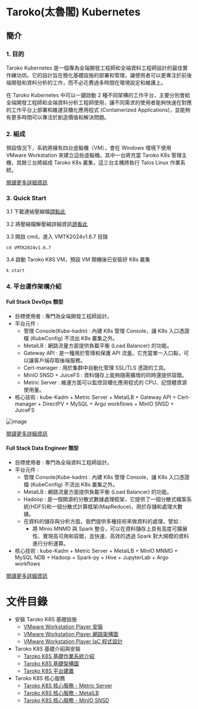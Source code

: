 # Taroko(太魯閣) Kubernetes

## 簡介

### 1. 目的

Taroko Kubernetes 是一個專為全端開發工程師和全端資料工程師設計的最佳實作練功坊。它的設計旨在簡化基礎設施的部署和管理，讓使用者可以更專注於前後端開發和資料分析的工作，而不必花費過多時間在環境設定和維護上。

在 Taroko Kubernetes 中可以一鍵啟動 2 種不同架構的工作平台，主要分別會給全端開發工程師和全端資料分析工程師使用，讓不同需求的使用者能夠快速在對應的工作平台上部署和維運貨櫃化應用程式 (Containerized Applications)，並能夠有更多時間可以專注於創造價值和解決問題。

### 2. 組成

預設情況下，系統將擁有四台虛擬機（VM），會在 Windows 環境下使用 VMware Workstation 來建立這些虛擬機。其中一台將充當 Taroko K8s 管理主機，其餘三台將組成 Taroko K8s 叢集，這三台主機將執行 Talos Linux 作業系統。

[閱讀更多詳細資訊](https://github.com/tarokok8s/Tarokok8s/blob/main/%E6%8A%80%E8%A1%93%E6%96%87%E4%BB%B6/Taroko/Taroko%20K8S%20%E5%9F%BA%E7%A4%8E%E6%9E%B6%E6%A7%8B%E5%9C%96.md)

### 3. Quick Start

3.1 下載連結壓縮檔[請點此](https://drive.google.com/file/d/1axT84N_10R-Ftw5QL9kaB9dXqOhCvM1z/view?usp=drive_link)

3.2 將壓縮檔解壓縮詳細資訊[請看此](https://github.com/tarokok8s/Tarokok8s/blob/main/%E6%8A%80%E8%A1%93%E6%96%87%E4%BB%B6/Taroko/Taroko%20K8S%20%E5%B9%B3%E5%8F%B0%E5%BB%BA%E7%BD%AE.md)

3.3 開啟 cmd，進入 VMTK2024v1.6.7 目錄
```
cd VMTK2024v1.6.7
```

3.4 啟動 Taroko K8S VM，預設 VM 開機後已安裝好 K8s 叢集
```
k start
```
### 4. 平台運作架構介紹

#### Full Stack DevOps 類型

- 目標使用者 : 專門為全端開發工程師設計。
- 平台元件 : 
    - 管理 Console(Kube-kadm) : 內建 K8s 管理 Console，讓 K8s 入口憑證檔 (KubeConfig) 不流出 K8s 叢集之外。
    - MetalLB : 網路流量方面提供負載平衡 (Load Balancer) 的功能。
    - Gateway API : 是一種用於管理和保護 API 流量。它充當單一入口點，可以讓客戶端存取後端服務。
    - Cert-manager : 用於集群中自動化管理 SSL/TLS 憑證的工具。
    - MinIO SNSD + JuiceFS : 資料儲存上能夠隨需擴增的同時還提供容錯。
    - Metric Server : 維運方面可以監控貨櫃化應用程式的 CPU、記憶體資源使用量。
- 核心技術 : kube-Kadm + Metric Server + MetalLB + Gateway API + Cert-manager + DirectPV + MySQL + Argo workflows + MinIO SNSD + JuiceFS

![image](https://github.com/tarokok8s/Tarokok8s/assets/90317293/a12e9eb3-29f9-4fbb-a66a-2941f5ba1e0a)

[閱讀更多詳細資訊]()

#### Full Stack Data Engineer 類型

- 目標使用者 : 專門為全端資料工程師設計。
- 平台元件 :
    - 管理 Console(Kube-kadm) : 內建 K8s 管理 Console，讓 K8s 入口憑證檔 (KubeConfig) 不流出 K8s 叢集之外。
    - MetalLB : 網路流量方面提供負載平衡 (Load Balancer) 的功能。
    - Hadoop : 是一個開源的分散式數據處理框架，它提供了一個分散式檔案系統(HDFS)和一個分散式計算框架(MapReduce)，用於存儲和處理大數據。
    - 在資料的儲存與分析方面，我們提供多種技術來做資料的處理，譬如 : 
        - 將 Minio MNMD 與 Spark 整合，可以在資料儲存上具有高度可擴展性、實現高可用和容錯，並快速、高效的透過 Spark 對大規模的資料進行分析運算。
- 核心技術 : kube-Kadm + Metric Server + MetalLB + MinIO MNMD + MySQL NDB + Hadoop + Spark-py + Hive + JupyterLab + Argo workflows

[閱讀更多詳細資訊]()

# 文件目錄

- 安裝 Taroko K8S 基礎設施
  - [VMware Workstation Player 安裝]()
  - [VMware Workstation Player 網路架構圖]()
  - [VMware Workstation Player IaC 程式設計]()
- Taroko K8S 基礎介紹與安裝
  - [Taroko K8S 基礎作業系統介紹](https://github.com/tarokok8s/Tarokok8s/tree/main/%E6%8A%80%E8%A1%93%E6%96%87%E4%BB%B6/Taroko)
  - [Taroko K8S 基礎架構圖](https://github.com/tarokok8s/Tarokok8s/blob/main/%E6%8A%80%E8%A1%93%E6%96%87%E4%BB%B6/Taroko/Taroko%20K8S%20%E5%9F%BA%E7%A4%8E%E6%9E%B6%E6%A7%8B%E5%9C%96.md)
  - [Taroko K8S 平台建置](https://github.com/tarokok8s/Tarokok8s/blob/main/%E6%8A%80%E8%A1%93%E6%96%87%E4%BB%B6/Taroko/Taroko%20K8S%20%E5%B9%B3%E5%8F%B0%E5%BB%BA%E7%BD%AE.md)
- Taroko K8S 核心服務
  - [Taroko K8S 核心服務 - Metric Server]()
  - [Taroko K8S 核心服務 - MetalLB]()
  - [Taroko K8S 核心服務 - MinIO SNSD]()
